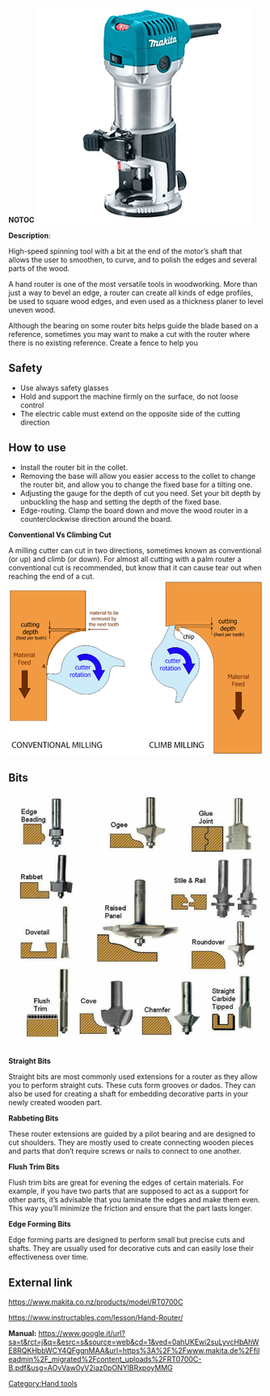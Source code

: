 __NOTOC__ ![](/assets/images/Makita-router.png
"Makita-router.png")

**Description**:

High-speed spinning tool with a bit at the end of the motor’s shaft that
allows the user to smoothen, to curve, and to polish the edges and
several parts of the wood.

A hand router is one of the most versatile tools in woodworking. More
than just a way to bevel an edge, a router can create all kinds of edge
profiles, be used to square wood edges, and even used as a thickness
planer to level uneven wood.

Although the bearing on some router bits helps guide the blade based on
a reference, sometimes you may want to make a cut with the router where
there is no existing reference. Create a fence to help you

## Safety

  - Use always safety glasses
  - Hold and support the machine firmly on the surface, do not loose
    control
  - The electric cable must extend on the opposite side of the cutting
    direction

## How to use

  - Install the router bit in the collet.
  - Removing the base will allow you easier access to the collet to
    change the router bit, and allow you to change the fixed base for a
    tilting one.
  - Adjusting the gauge for the depth of cut you need. Set your bit
    depth by unbuckling the hasp and setting the depth of the fixed
    base.
  - Edge-routing. Clamp the board down and move the wood router in a
    counterclockwise direction around the board.

**Conventional Vs Climbing Cut**

A milling cutter can cut in two directions, sometimes known as
conventional (or up) and climb (or down). For almost all cutting with a
palm router a conventional cut is recommended, but know that it can
cause tear out when reaching the end of a cut.
![](/assets/images/CONVENTIONAL_CLIMB.png
"CONVENTIONAL_CLIMB.png")

## Bits

![](/assets/images/83b51ee90830f2e2ee75ed7360d17abc.jpg
"83b51ee90830f2e2ee75ed7360d17abc.jpg")

**Straight Bits**

Straight bits are most commonly used extensions for a router as they
allow you to perform straight cuts. These cuts form grooves or dados.
They can also be used for creating a shaft for embedding decorative
parts in your newly created wooden part.

**Rabbeting Bits**

These router extensions are guided by a pilot bearing and are designed
to cut shoulders. They are mostly used to create connecting wooden
pieces and parts that don’t require screws or nails to connect to one
another.

**Flush Trim Bits**

Flush trim bits are great for evening the edges of certain materials.
For example, if you have two parts that are supposed to act as a support
for other parts, it’s advisable that you laminate the edges and make
them even. This way you’ll minimize the friction and ensure that the
part lasts longer.

**Edge Forming Bits**

Edge forming parts are designed to perform small but precise cuts and
shafts. They are usually used for decorative cuts and can easily lose
their effectiveness over time.

## External link

<https://www.makita.co.nz/products/model/RT0700C>

<https://www.instructables.com/lesson/Hand-Router/>

**Manual:**
<https://www.google.it/url?sa=t&rct=j&q=&esrc=s&source=web&cd=1&ved=0ahUKEwi2suLyvcHbAhWE8RQKHbbWCY4QFggnMAA&url=https%3A%2F%2Fwww.makita.de%2Ffileadmin%2F_migrated%2Fcontent_uploads%2FRT0700C-B.pdf&usg=AOvVaw0yV2iaz0pONYlBRxpoyMMG>

[Category:Hand tools](Category:Hand_tools "wikilink")